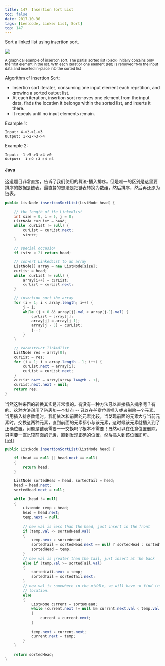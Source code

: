 ```yaml
---
title: 147. Insertion Sort List
toc: false
date: 2017-10-30
tags: [Leetcode, Linked List, Sort]
top: 147
---
```



Sort a linked list using insertion sort.

![](https://upload.wikimedia.org/wikipedia/commons/0/0f/Insertion-sort-example-300px.gif)

<small>A graphical example of insertion sort. The partial sorted list (black) initially contains only the first element in the list.
With each iteration one element (red) is removed from the input data and inserted in-place into the sorted list</small>
 

Algorithm of Insertion Sort:

* Insertion sort iterates, consuming one input element each repetition, and growing a sorted output list.
* At each iteration, insertion sort removes one element from the input data, finds the location it belongs within the sorted list, and inserts it there.
* It repeats until no input elements remain.

Example 1:

```
Input: 4->2->1->3
Output: 1->2->3->4
```

Example 2:

```
Input: -1->5->3->4->0
Output: -1->0->3->4->5
```


#### Java

这道题目非常直接，告诉了我们使用的算法-插入排序。但是唯一的区别是这里要排序的数据是链表。最直接的想法是把链表转换为数组，然后排序，然后再还原为链表。

```Java
public ListNode insertionSortList(ListNode head) {

    // the length of the Linkedlist
    int size = 0, i = 0, j = 0;
    ListNode curList = head;
    while (curList != null) {
        curList = curList.next;
        size++;
    }

    // special occasion
    if (size < 2) return head;

    // convert LinkedList to an array
    ListNode[] array = new ListNode[size];
    curList = head;
    while (curList != null) {
        array[i++] = curList;
        curList = curList.next;
    }

    // insertion sort the array
    for (i = 1; i < array.length; i++) {
        j = i;
        while (j > 0 && array[j].val < array[j-1].val) {
            curList = array[j];
            array[j] = array[j-1];
            array[j - 1] = curList;
            j--;
        }
    }

    // reconstruct linkedlist
    ListNode res = array[0];
    curList = res;
    for (i = 1; i < array.length - 1; i++) {
        curList.next = array[i];
        curList = curList.next;
    }
    curList.next = array[array.length - 1];
    curList.next.next = null;
    return res;
}
```


当然这种来回的转换其实是非常慢的。有没有一种方法可以直接插入排序呢？有的。这种方法利用了链表的一个特点 -- 可以在任意位置插入或者删除一个元素。当用插入排序数组时，我们依次和前面的元素比较，当发现前面的元素大与当前元素时，交换这两种元素，直到前面的元素都小与该元素，这时候该元素就插入到了正确位置。问题是链表需要一一交换吗？根本不需要！既然可以在任意位置删除，只需要一直比较前面的元素，直到发现正确的位置，然后插入到该位置即可。[[ref](https://leetcode.com/problems/insertion-sort-list/discuss/46497/7ms-Java-solution-with-explanation)]

```Java
public ListNode insertionSortList(ListNode head) {

    if (head == null || head.next == null)
    {
        return head;
    }

    ListNode sortedHead = head, sortedTail = head;
    head = head.next;
    sortedHead.next = null;
    
    while (head != null)
    {
        ListNode temp = head;
        head = head.next;
        temp.next = null;
        
        // new val is less than the head, just insert in the front
        if (temp.val <= sortedHead.val)
        {
            temp.next = sortedHead;
            sortedTail = sortedHead.next == null ? sortedHead : sortedTail;
            sortedHead = temp;
        }
        // new val is greater than the tail, just insert at the back
        else if (temp.val >= sortedTail.val)
        {
            sortedTail.next = temp;
            sortedTail = sortedTail.next;
        }
        // new val is somewhere in the middle, we will have to find its proper
        // location.
        else
        {
            ListNode current = sortedHead;
            while (current.next != null && current.next.val < temp.val)
            {
                current = current.next;
            }
            
            temp.next = current.next;
            current.next = temp;
        }
    }
    
    return sortedHead;
}
```